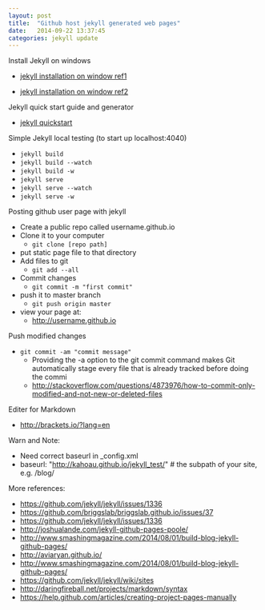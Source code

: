```yaml
---
layout: post
title:  "Github host jekyll generated web pages"
date:   2014-09-22 13:37:45
categories: jekyll update
---
```


Install Jekyll on windows

* [jekyll installation on window ref1](http://jekyllrb.com/docs/windows/)

* [jekyll installation on window ref2](http://jekyll-windows.juthilo.com/) 
 
Jekyll quick start guide and generator

* [jekyll quickstart](http://jekyllrb.com/docs/quickstart/)


Simple Jekyll local testing (to start up localhost:4040)

* `jekyll build`
* `jekyll build --watch`
* `jekyll build -w`
* `jekyll serve`
* `jekyll serve --watch`
* `jekyll serve -w`


Posting github user page with jekyll

* Create a public repo called username.github.io
* Clone it to your computer
    * `git clone [repo path]`
* put static page file to that directory
* Add files to git 
    * `git add --all`
* Commit changes
    * `git commit -m "first commit"`
* push it to master branch
    * `git push origin master`
* view your page at: 
    * http://username.github.io


Push modified changes

* `git commit -am "commit message"`
    * Providing the -a option to the git commit command makes Git automatically stage every file that is already tracked before doing the commi
    * http://stackoverflow.com/questions/4873976/how-to-commit-only-modified-and-not-new-or-deleted-files

Editer for Markdown 

* http://brackets.io/?lang=en

Warn and Note: 

* Need correct baseurl in _config.xml
* baseurl: "http://kahoau.github.io/jekyll_test/" # the subpath of your site, e.g. /blog/


More references:

* https://github.com/jekyll/jekyll/issues/1336
* https://github.com/briggslab/briggslab.github.io/issues/37
* https://github.com/jekyll/jekyll/issues/1336
* http://joshualande.com/jekyll-github-pages-poole/
* http://www.smashingmagazine.com/2014/08/01/build-blog-jekyll-github-pages/
* http://aviaryan.github.io/
* http://www.smashingmagazine.com/2014/08/01/build-blog-jekyll-github-pages/
* https://github.com/jekyll/jekyll/wiki/sites 
* http://daringfireball.net/projects/markdown/syntax
* https://help.github.com/articles/creating-project-pages-manually


